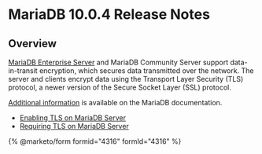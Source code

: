 # MariaDB 10.0.4 Release Notes

## Overview

[MariaDB Enterprise Server](https://app.gitbook.com/s/rBEU9juWLfTDcdwF3Q14/architecture/columnstore-architectural-overview#mariadb-enterprise-server) and MariaDB Community Server support data-in-transit encryption, which secures data transmitted over the network. The server and clients encrypt data using the Transport Layer Security (TLS) protocol, a newer version of the Secure Socket Layer (SSL) protocol.

[Additional information](https://app.gitbook.com/s/SsmexDFPv2xG2OTyO5yV/security/securing-mariadb/encryption/data-in-transit-encryption) is available on the MariaDB documentation.

* [Enabling TLS on MariaDB Server](https://app.gitbook.com/s/SsmexDFPv2xG2OTyO5yV/security/securing-mariadb/encryption/data-in-transit-encryption/data-in-transit-encryption-enabling-tls-on-mariadb-server)
* [Requiring TLS on MariaDB Server](https://app.gitbook.com/s/SsmexDFPv2xG2OTyO5yV/security/securing-mariadb/encryption/data-in-transit-encryption/data-in-transit-encryption-requiring-tls-on-mariadb-server)

{% @marketo/form formid="4316" formId="4316" %}
